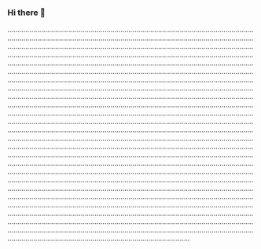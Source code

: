 ### Hi there 👋

........................................................................................................................................................................................................................................................................................................................................................................................................................................................................................................................................................................................................................................................................................................................................................................................................................................................................................................................................................................................................................................................................................................................................................................................................................................................................................................................................................................................................................................................................................................................................................................................................................................................................................................................................................................................................................................................................................................................................................................................................................................................................................................................................................................................................................................................................................................................................................................................................................................................................................................................................................................................................................................................................................................................................................................................................................................................................................................................................................................................................................................................................................................................................................................................................................................................................................................................